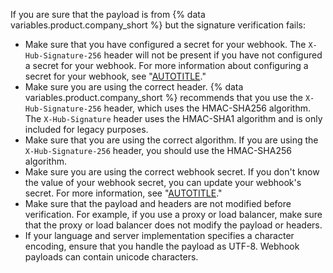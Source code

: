 If you are sure that the payload is from {% data variables.product.company_short %} but the signature verification fails:

- Make sure that you have configured a secret for your webhook. The `X-Hub-Signature-256` header will not be present if you have not configured a secret for your webhook. For more information about configuring a secret for your webhook, see "[AUTOTITLE](/webhooks/using-webhooks/editing-webhooks)."
- Make sure you are using the correct header. {% data variables.product.company_short %} recommends that you use the `X-Hub-Signature-256` header, which uses the HMAC-SHA256 algorithm. The `X-Hub-Signature` header uses the HMAC-SHA1 algorithm and is only included for legacy purposes.
- Make sure that you are using the correct algorithm. If you are using the `X-Hub-Signature-256` header, you should use the HMAC-SHA256 algorithm.
- Make sure you are using the correct webhook secret. If you don't know the value of your webhook secret, you can update your webhook's secret. For more information, see "[AUTOTITLE](/webhooks/using-webhooks/editing-webhooks)."
- Make sure that the payload and headers are not modified before verification. For example, if you use a proxy or load balancer, make sure that the proxy or load balancer does not modify the payload or headers.
- If your language and server implementation specifies a character encoding, ensure that you handle the payload as UTF-8. Webhook payloads can contain unicode characters.
